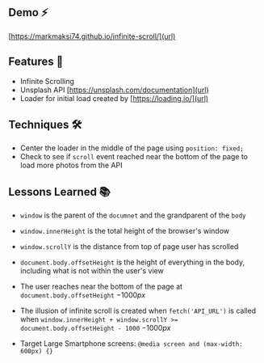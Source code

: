 ## Demo ⚡
[https://markmaksi74.github.io/infinite-scroll/](url)

## Features 🥁
- Infinite Scrolling
- Unsplash API [https://unsplash.com/documentation](url)
- Loader for initial load created by [https://loading.io/](url)

## Techniques 🛠

- Center the loader in the middle of the page using `position: fixed;`
- Check to see if `scroll` event reached near the bottom of the page to load more photos from the API

## Lessons Learned 📚
- `window` is the parent of the `documnet` and the grandparent of the `body`

- `window.innerHeight` is the total height of the browser's window

- `window.scrollY` is the distance from top of page user has scrolled

- `document.body.offsetHeight` is the height of everything in the body, including what is not within the user's view

- The user reaches near the bottom of the page at `document.body.offsetHeight` $-1000px$

- The illusion of infinite scroll is created when `fetch('API_URL')` is called when `window.innerHeight + window.scrollY >= document.body.offsetHeight - 1000` $-1000px$

- Target Large Smartphone screens: `@media screen and (max-width: 600px) {}`
